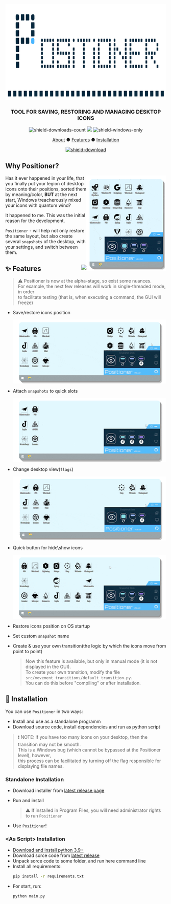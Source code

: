 <div align="center">

<img src="https://github.com/s0d3s/Positioner/blob/media_storage/distribution/main/positioner_top_banner.svg" alt="Positioner header logo" height=300/>

### TOOL FOR SAVING, RESTORING AND MANAGING DESKTOP ICONS

![shield-downloads-count]
![](https://img.shields.io/github/v/release/s0d3s/Positioner?include_prereleases)
![shield-windows-only]

[About](#why-positioner) ● 
[Features](#-features) ● 
[Installation](#-installation)
  
[![shield-download]](../../releases/latest)
</div>

## Why Positioner?

<img align="right" src="https://github.com/s0d3s/Positioner/blob/media_storage/distribution/main/main_presentation.gif" width="250" height="300"/>
<div align="left">
  
Has it ever happened in your life, that you finally put your legion of desktop icons onto their positions, sorted them by meaning/color, **BUT** at the next start, Windows treacherously mixed your icons with quantum wind?

It happened to me. This was the initial reason for the development.

`Positioner` - will help not only restore the same layout, but also create several `snapshots` of the desktop, with your settings, and switch between them.
</div>


<div>
  <a href="https://medium.com/@s0d3s/how-to-save-the-position-of-icons-on-the-desktop-and-what-is-positioner-app-f564cde01360"> 
     <img align="right" src="https://img.shields.io/badge/Read_on_Medium-12100E?style=for-the-badge&logo=medium&logoColor=white"/>
  </a>
  
  <h2 align="left">
    ✨ Features
  </h2>
</div> 

> ⚠ Positioner is now at the alpha-stage, so exist some nuances.<br>
> For example, the next few releases will work in single-threaded mode, in order<br>to facilitate testing (that is, when executing a command, the GUI will freeze)

* Save/restore icons position

  <img height="200" width="500" align="center" src="https://github.com/s0d3s/Positioner/blob/media_storage/distribution/main/exmp_save_restore.gif"/>
  
* Attach `snapshots` to quick slots

  <img height="200" width="500" align="center" src="https://github.com/s0d3s/Positioner/blob/media_storage/distribution/main/exmp_attach_to_slot.gif"/>
  
* Change desktop view(`flags`)

  <img height="200" width="500" align="center" src="https://github.com/s0d3s/Positioner/blob/media_storage/distribution/main/exmp_desktop_flags.gif"/>
  
* Quick button for hide\show icons

  <img height="200" width="500" align="center" src="https://github.com/s0d3s/Positioner/blob/media_storage/distribution/main/exmp_hide_show.gif"/>
  
* Restore icons position on OS startup

* Set custom `snapshot` name
  
* Create & use your own transition(the logic by which the icons move from point to point)
  > Now this feature is available, but only in manual mode (it is not displayed in the GUI).<br>
  > To create your own transition, modify the file `src/movement_transitions/default_transition.py`.<br>
  > You can do this before "compiling" or after installation.

## 💽 Installation

You can use `Positioner` in two ways:
 - Install and use as a standalone programm
 - Download source code, install dependencies and run as python script

> ❗ NOTE:
>   If you have too many icons on your desktop, then the transition may not be smooth.<br>
>   This is a Windows bug (which cannot be bypassed at the Positioner level), however,<br>
>   this process can be facilitated by turning off the flag responsible for displaying file names.


### Standalone Installation

 - Download installer from [latest release page](../../releases/latest)
 - Run and install
   > ⚠ If installed in Program Files, you will need administrator rights to run `Positioner`

 - Use `Positioner`!

### &lt;As Script&gt; Installation

 - [Download and install python 3.9+](https://www.python.org/)
 - Download sorce code from [latest release](../../releases/latest)
 - Unpack sorce code to some folder, and run here command line
 - Install all requirements:
   ```bash
   pip install -r requirements.txt
   ```
 - For start, run:
   ```bash
   python main.py
   ```

  

[cat]: https://cataas.com/cat/says/Positioner
[shield-downloads-count]: https://img.shields.io/github/downloads/s0d3s/Positioner/total?cacheSeconds=1800
[shield-windows-only]: https://img.shields.io/badge/-Windows%20only-555?logoWidth=40&logo=windows&logoColor=0078D6
[shield-download]: https://img.shields.io/badge/%E2%80%8C[Latest]-Download-green?style=for-the-badge&logo=data:image/svg+xml;base64,PD94bWwgdmVyc2lvbj0iMS4wIiBlbmNvZGluZz0idXRmLTgiPz4NCjxzdmcgdmlld0JveD0iMCAwIDI0IDI0IiBmaWxsPSJub25lIiB4bWxucz0iaHR0cDovL3d3dy53My5vcmcvMjAwMC9zdmciPg0KPHBhdGggZD0iTTYgMjFIMThNMTIgM1YxN00xMiAxN0wxNyAxMk0xMiAxN0w3IDEyIiBzdHJva2U9IiM5N2NhMDAiIHN0cm9rZS13aWR0aD0iNCIgc3Ryb2tlLWxpbmVjYXA9InJvdW5kIiBzdHJva2UtbGluZWpvaW49InJvdW5kIi8+DQo8L3N2Zz4=
